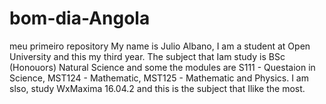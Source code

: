 # bom-dia-Angola
meu primeiro repository
My name is Julio Albano, I am a student at Open University and this my third year.
The subject that Iam study is BSc (Honouors) Natural Science and some the modules are
S111 - Questaion in Science, MST124 - Mathematic, MST125 - Mathematic and Physics.
I am slso, study WxMaxima 16.04.2 and this is the subject that Ilike the most.
